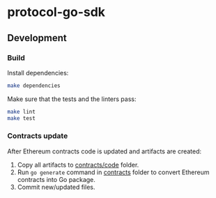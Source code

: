 # protocol-go-sdk

## Development

### Build

Install dependencies:

```bash
make dependencies
```

Make sure that the tests and the linters pass:

```bash
make lint
make test
```

### Contracts update

After Ethereum contracts code is updated and artifacts are created:
1. Copy all artifacts to [contracts/code](contracts/code) folder.
1. Run `go generate` command in [contracts](contracts) folder to convert Ethereum contracts into Go package.
1. Commit new/updated files.